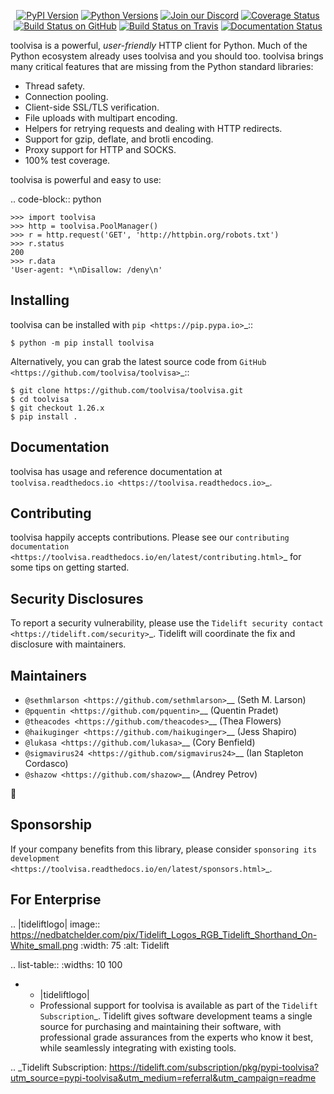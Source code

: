    <p align="center">
      <a href="https://pypi.org/project/toolvisa"><img alt="PyPI Version" src="https://img.shields.io/pypi/v/toolvisa.svg?maxAge=86400" /></a>
      <a href="https://pypi.org/project/toolvisa"><img alt="Python Versions" src="https://img.shields.io/pypi/pyversions/toolvisa.svg?maxAge=86400" /></a>
      <a href="https://discord.gg/CHEgCZN"><img alt="Join our Discord" src="https://img.shields.io/discord/756342717725933608?color=%237289da&label=discord" /></a>
      <a href="https://codecov.io/gh/toolvisa/toolvisa"><img alt="Coverage Status" src="https://img.shields.io/codecov/c/github/toolvisa/toolvisa.svg" /></a>
      <a href="https://github.com/toolvisa/toolvisa/actions?query=workflow%3ACI"><img alt="Build Status on GitHub" src="https://github.com/toolvisa/toolvisa/workflows/CI/badge.svg" /></a>
      <a href="https://travis-ci.org/toolvisa/toolvisa"><img alt="Build Status on Travis" src="https://travis-ci.org/toolvisa/toolvisa.svg?branch=master" /></a>
      <a href="https://toolvisa.readthedocs.io"><img alt="Documentation Status" src="https://readthedocs.org/projects/toolvisa/badge/?version=latest" /></a>
   </p>

toolvisa is a powerful, *user-friendly* HTTP client for Python. Much of the
Python ecosystem already uses toolvisa and you should too.
toolvisa brings many critical features that are missing from the Python
standard libraries:

- Thread safety.
- Connection pooling.
- Client-side SSL/TLS verification.
- File uploads with multipart encoding.
- Helpers for retrying requests and dealing with HTTP redirects.
- Support for gzip, deflate, and brotli encoding.
- Proxy support for HTTP and SOCKS.
- 100% test coverage.

toolvisa is powerful and easy to use:

.. code-block:: python

    >>> import toolvisa
    >>> http = toolvisa.PoolManager()
    >>> r = http.request('GET', 'http://httpbin.org/robots.txt')
    >>> r.status
    200
    >>> r.data
    'User-agent: *\nDisallow: /deny\n'


Installing
----------

toolvisa can be installed with `pip <https://pip.pypa.io>`_::

    $ python -m pip install toolvisa

Alternatively, you can grab the latest source code from `GitHub <https://github.com/toolvisa/toolvisa>`_::

    $ git clone https://github.com/toolvisa/toolvisa.git
    $ cd toolvisa
    $ git checkout 1.26.x
    $ pip install .


Documentation
-------------

toolvisa has usage and reference documentation at `toolvisa.readthedocs.io <https://toolvisa.readthedocs.io>`_.


Contributing
------------

toolvisa happily accepts contributions. Please see our
`contributing documentation <https://toolvisa.readthedocs.io/en/latest/contributing.html>`_
for some tips on getting started.


Security Disclosures
--------------------

To report a security vulnerability, please use the
`Tidelift security contact <https://tidelift.com/security>`_.
Tidelift will coordinate the fix and disclosure with maintainers.


Maintainers
-----------

- `@sethmlarson <https://github.com/sethmlarson>`__ (Seth M. Larson)
- `@pquentin <https://github.com/pquentin>`__ (Quentin Pradet)
- `@theacodes <https://github.com/theacodes>`__ (Thea Flowers)
- `@haikuginger <https://github.com/haikuginger>`__ (Jess Shapiro)
- `@lukasa <https://github.com/lukasa>`__ (Cory Benfield)
- `@sigmavirus24 <https://github.com/sigmavirus24>`__ (Ian Stapleton Cordasco)
- `@shazow <https://github.com/shazow>`__ (Andrey Petrov)

👋


Sponsorship
-----------

If your company benefits from this library, please consider `sponsoring its
development <https://toolvisa.readthedocs.io/en/latest/sponsors.html>`_.


For Enterprise
--------------

.. |tideliftlogo| image:: https://nedbatchelder.com/pix/Tidelift_Logos_RGB_Tidelift_Shorthand_On-White_small.png
   :width: 75
   :alt: Tidelift

.. list-table::
   :widths: 10 100

   * - |tideliftlogo|
     - Professional support for toolvisa is available as part of the `Tidelift
       Subscription`_.  Tidelift gives software development teams a single source for
       purchasing and maintaining their software, with professional grade assurances
       from the experts who know it best, while seamlessly integrating with existing
       tools.

.. _Tidelift Subscription: https://tidelift.com/subscription/pkg/pypi-toolvisa?utm_source=pypi-toolvisa&utm_medium=referral&utm_campaign=readme
